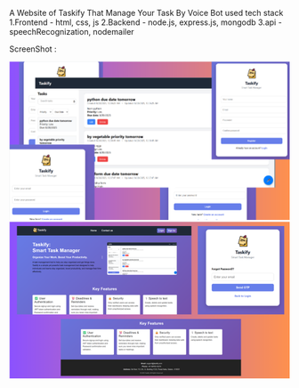 A Website of Taskify That Manage Your Task By Voice Bot
used tech stack
1.Frontend - html, css, js
2.Backend - node.js, express.js, mongodb
3.api - speechRecognization, nodemailer

ScreenShot :
 
![App.Screenshot](asset/screenshot1.png)
![App.Screenshot](asset/screenshot2.png)